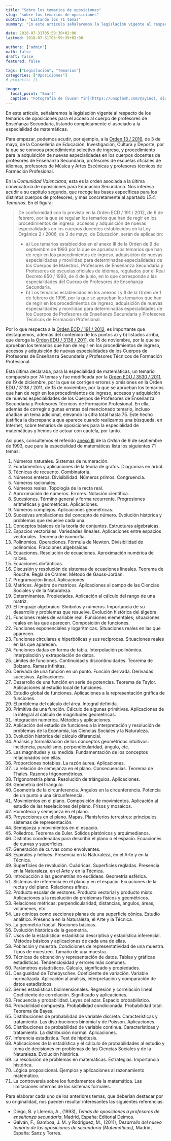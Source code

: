 ```yaml
---
title: "Sobre los temarios de oposiciones"
slug: "sobre-los-temarios-de-oposiciones"
subtitle: "Listando los 71 temas"
summary: "En este artículo señalaremos la legislación vigente al respecto de los temarios de oposiciones para el acceso al cuerpo de profesores de Enseñanza Secundaria, listando completamente el asociado a la especialidad de matemáticas."

date: 2018-07-31T05:59:39+02:00
lastmod: 2018-07-31T05:59:39+02:00

authors: ["admin"]
math: false
draft: false
featured: false

tags: ["Legislación", "Temarios"]
categories: ["Oposiciones"]
# projects: []

image:
  focal_point: "Smart"
  caption: "Fotografía de [Susan Yin](https://unsplash.com/@syinq), disponible en [Unsplash](https://unsplash.com/photos/2JIvboGLeho)."
---
```


En este artículo, señalaremos la legislación vigente al respecto de los temarios de oposiciones para el acceso al cuerpo de profesores de Enseñanza Secundaria, listando completamente el asociado a la especialidad de matemáticas.

Para empezar, podemos acudir, por ejemplo, a la [Orden 13 / 2016](http://www.dogv.gva.es/datos/2016/05/06/pdf/2016_3109.pdf), de 3 de mayo, de la Conselleria de Educación, Investigación, Cultura y Deporte, por la que se convoca procedimiento selectivo de ingreso, y procedimiento para la adquisición de nuevas especialidades en los cuerpos docentes de profesores de Enseñanza Secundaria, profesores de escuelas oficiales de idiomas, profesores de Música y Artes Escénicas y profesores técnicos de Formación Profesional.

En la *Comunidad Valenciana*, esta es la orden asociada a la última convocatoria de oposiciones para Educación Secundaria. Nos interesa acudir a su capítulo segundo, que recoge las bases específicas para los distintos cuerpos de profesores, y más concretamente al apartado *15.4. Temarios*. En él figura:

> De conformidad con lo previsto en la Orden ECD / 191 / 2012, de 6 de febrero, por la que se regulan los temarios que han de regir en los procedimientos de ingreso, accesos y adquisición de nuevas especialidades en los cuerpos docentes establecidos en la Ley Orgánica 2 / 2006, de 3 de mayo, de Educación, serán de aplicación:
> 
> - a) Los temarios establecidos en el anexo III de la Orden de 9 de septiembre de 1993 por la que se aprueban los temarios que han de regir en los procedimientos de ingreso, adquisición de nuevas especialidades y movilidad para determinadas especialidades de los Cuerpos de Maestros, Profesores de Enseñanza Secundaria y Profesores de escuelas oficiales de idiomas, regulados por el Real Decreto 850 / 1993, de 4 de junio, en lo que corresponde a las especialidades del Cuerpo de Profesores de Enseñanza Secundaria.
> - b) Los temarios establecidos en los anexos I y II de la Orden de 1 de febrero de 1996, por la que se aprueban los temarios que han de regir en los procedimientos de ingreso, adquisición de nuevas especialidades y movilidad para determinadas especialidades de los Cuerpos de Profesores de Enseñanza Secundaria y Profesores Técnicos de Formación Profesional.

Por lo que respecta a la [Orden ECD / 191 / 2012](http://www.boe.es/boe/dias/2012/02/07/pdfs/BOE-A-2012-1825.pdf), es importante que destaquemos, además del contenido de los puntos a) y b) listados arriba, que deroga la [Orden EDU / 3138 / 2011](https://www.boe.es/boe/dias/2011/11/18/pdfs/BOE-A-2011-18099.pdf), de 15 de noviembre, por la que se aprueban los
temarios que han de regir en los procedimientos de ingreso, accesos y
adquisición de nuevas especialidades de los Cuerpos de Profesores de
Enseñanza Secundaria y Profesores Técnicos de Formación Profesional.

Esta última declaraba, para la especialidad de matemáticas, un temario compuesto por 74 temas y fue modificada por la [Orden EDU / 3530 / 2011](http://www.boe.es/boe/dias/2011/12/28/pdfs/BOE-A-2011-20392.pdf), de 19 de diciembre, por la que se corrigen errores y omisiones en la Orden EDU / 3138 / 2011, de 15 de noviembre, por la que se aprueban los temarios que han de regir en los procedimientos de ingreso, accesos y adquisición de nuevas especialidades de los Cuerpos de Profesores de Enseñanza Secundaria y Profesores Técnicos de Formación Profesional. En ella, además de corregir algunas erratas del mencionado temario, incluso añadían un tema adicional, elevando la cifra total hasta 75. Este hecho justifica la discrepancia que aparece cuando realizamos una búsqueda, en Internet, sobre temarios de oposiciones para la especialidad de matemáticas y hemos de actuar con cautela, por tanto.

Así pues, consultemos el referido [anexo III](https://www.boe.es/boe/dias/1993/09/21/pdfs/A27400-27438.pdf) de la *Orden* de 9 de septiembre de 1993, que para la especialidad de matemáticas lista los siguientes 71 temas:

1. Números naturales. Sistemas de numeración.
2. Fundamentos y aplicaciones de la teoría de grafos. Diagramas en árbol.
3. Técnicas de recuento. Combinatoria.
4. Números enteros. Divisibilidad. Números primos. Congruencia.
5. Números racionales.
6. Números reales. Topología de la recta real.
7. Aproximación de números. Errores. Notación científica.
8. Sucesiones. Término general y forma recurrente. Progresiones aritméticas y geométricas. Aplicaciones.
9. Números complejos. Aplicaciones geométricas.
10. Sucesivas ampliaciones del concepto de número. Evolución histórica y problemas que resuelve cada una.
11. Conceptos básicos de la teoría de conjuntos. Estructuras algebraicas.
12. Espacios vectoriales. Variedades lineales. Aplicaciones entre espacios vectoriales. Teorema de isomorfía.
13. Polinomios. Operaciones. Fórmula de Newton. Divisibilidad de polinomios. Fracciones algebraicas.
14. Ecuaciones. Resolución de ecuaciones. Aproximación numérica de raíces.
15. Ecuaciones diofánticas.
16. Discusión y resolución de sistemas de ecuaciones lineales. Teorema de Rouché. Regla de Cramer. Método de Gauss-Jordan.
17. Programación lineal. Aplicaciones.
18. Matrices. Álgebra de matrices. Aplicaciones al campo de las Ciencias Sociales y de la Naturaleza.
19. Determinantes. Propiedades. Aplicación al cálculo del rango de una matriz.
20. El lenguaje algebraico. Símbolos y números. Importancia de su desarrollo y problemas que resuelve. Evolución histórica del álgebra.
21. Funciones reales de variable real. Funciones elementales; situaciones reales en las que aparecen. Composición de funciones.
22. Funciones exponenciales y logarítmicas. Situaciones reales en las que aparecen.
23. Funciones circulares e hiperbólicas y sus recíprocas. Situaciones reales en las que aparecen.
24. Funciones dadas en forma de tabla. Interpolación polinómica. Interpolación y extrapolación de datos.
25. Límites de funciones. Continuidad y discontinuidades. Teorema de Bolzano. Ramas infinitas.
26. Derivada de una función en un punto. Función derivada. Derivadas sucesivas. Aplicaciones.
27. Desarrollo de una función en serie de potencias. Teorema de Taylor. Aplicaciones al estudio local de funciones.
28. Estudio global de funciones. Aplicaciones a la representación gráfica de funciones.
29. El problema del cálculo del área. Integral definida.
30. Primitiva de una función. Cálculo de algunas primitivas. Aplicaciones de la integral al cálculo de magnitudes geométricas.
31. Integración numérica. Métodos y aplicaciones.
32. Aplicación del estudio de funciones a la interpretación y resolución de problemas de la Economía, las Ciencias Sociales y la Naturaleza.
33. Evolución histórica del cálculo diferencial.
34. Análisis y formalización de los conceptos geométricos intuitivos: incidencia, paralelismo, perpendicularidad, ángulo, etc.
35. Las magnitudes y su medida. Fundamentación de los conceptos relacionados con ellas.
36. Proporciones notables. La razón áurea. Aplicaciones.
37. La relación de semejanza en el plano. Consecuencias. Teorema de Thales. Razones trigonométricas.
38. Trigonometría plana. Resolución de triángulos. Aplicaciones.
39. Geometría del triángulo.
40. Geometría de la circunferencia. Ángulos en la circunferencia. Potencia de un punto a una circunferencia.
41. Movimientos en el plano. Composición de movimientos. Aplicación al estudio de las teselaciones del plano. Frisos y mosaicos.
42. Homotecia y semejanza en el plano.
43. Proyecciones en el plano. Mapas. Planisferios terrestres: principales sistemas de representación.
44. Semejanza y movimientos en el espacio.
45. Poliedros. Teorema de Euler. Sólidos platónicos y arquimedianos.
46. Distintas coordenadas para describir el plano o el espacio. Ecuaciones de curvas y superficies.
47. Generación de curvas como envolventes.
48. Espirales y hélices. Presencia en la Naturaleza, en el Arte y en la Técnica.
49. Superficies de revolución. Cuádricas. Superficies regladas. Presencia en la Naturaleza, en el Arte y en la Técnica.
50. Introducción a las geometrías no euclídeas. Geometría esférica.
51. Sistemas de referencia en el plano y en el espacio. Ecuaciones de la recta y del plano. Relaciones afines.
52. Producto escalar de vectores. Producto vectorial y producto mixto. Aplicaciones a la resolución de problemas físicos y geométricos.
53. Relaciones métricas: perpendicularidad, distancias, ángulos, áreas, volúmenes, etc.
54. Las cónicas como secciones planas de una superficie cónica. Estudio analítico. Presencia en la Naturaleza, el Arte y la Técnica.
55. La geometría fractal. Nociones básicas.
56. Evolución histórica de la geometría.
57. Usos de la estadística: estadística descriptiva y estadística inferencial. Métodos básicos y aplicaciones de cada una de ellas.
58. Población y muestra. Condiciones de representatividad de una muestra. Tipos de muestreo. Tamaño de una muestra.
59. Técnicas de obtención y representación de datos. Tablas y gráficas estadísticas. Tendenciosidad y errores más comunes.
60. Parámetros estadísticos. Cálculo, significado y propiedades.
61. Desigualdad de Tchebyschev. Coeficiente de variación. Variable normalizada. Aplicación al análisis, interpretación y comparación de datos estadísticos.
62. Series estadísticas bidimensionales. Regresión y correlación lineal. Coeficiente de correlación. Significado y aplicaciones.
63. Frecuencia y probabilidad. Leyes del azar. Espacio probabilístico.
64. Probabilidad compuesta. Probabilidad condicionada. Probabilidad total. Teorema de Bayes.
65. Distribuciones de probabilidad de variable discreta. Características y tratamiento. Las distribuciones binomial y de Poisson. Aplicaciones.
66. Distribuciones de probabilidad de variable continua. Características y tratamiento. La distribución normal. Aplicaciones.
67. Inferencia estadística. Test de hipótesis.
68. Aplicaciones de la estadística y el cálculo de probabilidades al estudio y toma de decisiones en problemas de las Ciencias Sociales y de la Naturaleza. Evolución histórica.
69. La resolución de problemas en matemáticas. Estrategias. Importancia histórica.
70. Lógica proposicional. Ejemplos y aplicaciones al razonamiento matemático.
71. La controversia sobre los fundamentos de la matemática. Las limitaciones internas de los sistemas formales.

Para elaborar cada uno de los anteriores temas, que deberían destacar por su originalidad, nos pueden resultar interesantes las siguientes referencias:

- Diego, B. y Llerena, A., (1993), *Temas de oposiciones a profesores de enseñanza secundaria*, Madrid, España: Editorial Deimos.
- Galván, F., Gamboa, J. M. y Rodríguez, M., (2011), *Desarrollo del nuevo temario de las oposiciones de secundaria (Matemáticas)*, Madrid, España: Sanz y Torres.
